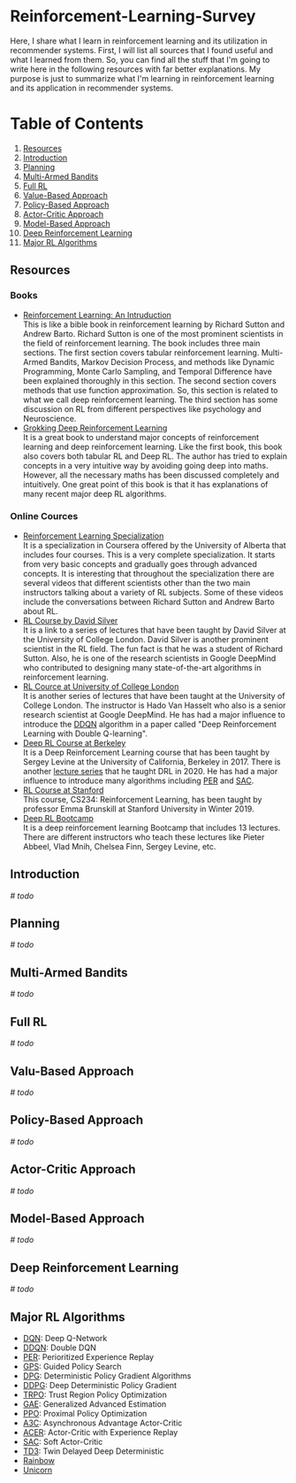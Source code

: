 # Reinforcement-Learning-Survey
Here, I share what I learn in reinforcement learning and its utilization in recommender systems. First, I will list all sources that I found useful and what I learned from them. So, you can find all the stuff that I'm going to write here in the following resources with far better explanations. My purpose is just to summarize what I'm learning in reinforcement learning and its application in recommender systems.

# Table of Contents
1. [Resources](#resources)
2. [Introduction](#introduction)
3. [Planning](#planning)
4. [Multi-Armed Bandits](#multi-armed-bandits)
5. [Full RL](#full-rl)
6. [Value-Based Approach](#valu-based-approach)
7. [Policy-Based Approach](#policy-based-approach)
8. [Actor-Critic Approach](#actor-critic-approach)
9. [Model-Based Approach](#model-based-approach)
10. [Deep Reinforcement Learning](#deep-reinforcement-learning)
11. [Major RL Algorithms](#major-rl-algorithms)




## Resources
### Books
- [Reinforcement Learning: An Intruduction](http://incompleteideas.net/book/the-book.html)   
This is like a bible book in reinforcement learning by Richard Sutton and Andrew Barto. Richard Sutton is one of the most prominent scientists in the field of reinforcement learning. The book includes three main sections. The first section covers tabular reinforcement learning. Multi-Armed Bandits, Markov Decision Process, and methods like Dynamic Programming, Monte Carlo Sampling, and Temporal Difference have been explained thoroughly in this section. The second section covers methods that use function approximation. So, this section is related to what we call deep reinforcement learning. The third section has some discussion on RL from different perspectives like psychology and Neuroscience.
- [Grokking Deep Reinforcement Learning](https://www.amazon.com/gp/product/1617295450/ref=ppx_yo_dt_b_search_asin_title?ie=UTF8&psc=1)   
It is a great book to understand major concepts of reinforcement learning and deep reinforcement learning. Like the first book, this book also covers both tabular RL and Deep RL. The author has tried to explain concepts in a very intuitive way by avoiding going deep into maths. However, all the necessary maths has been discussed completely and intuitively. One great point of this book is that it has explanations of many recent major deep RL algorithms. 
### Online Cources
- [Reinforcement Learning Specialization](https://www.coursera.org/specializations/reinforcement-learning)   
It is a specialization in Coursera offered by the University of Alberta that includes four courses. This is a very complete specialization. It starts from very basic concepts and gradually goes through advanced concepts. It is interesting that throughout the specialization there are several videos that different scientists other than the two main instructors talking about a variety of RL subjects. Some of these videos include the conversations between Richard Sutton and Andrew Barto about RL.
- [RL Course by David Silver](https://www.youtube.com/watch?v=2pWv7GOvuf0&list=PLqYmG7hTraZDM-OYHWgPebj2MfCFzFObQ)   
It is a link to a series of lectures that have been taught by David Silver at the University of College London. David Silver is another prominent scientist in the RL field. The fun fact is that he was a student of Richard Sutton. Also, he is one of the research scientists in Google DeepMind who contributed to designing many state-of-the-art algorithms in reinforcement learning.
- [RL Cource at University of College London](https://www.youtube.com/watch?v=ISk80iLhdfU&list=PLqYmG7hTraZBKeNJ-JE_eyJHZ7XgBoAyb&index=3)   
It is another series of lectures that have been taught at the University of College London. The instructor is Hado Van Hasselt who also is a senior research scientist at Google DeepMind. He has had a major influence to introduce the [DDQN](https://dl.acm.org/doi/10.5555/3016100.3016191) algorithm in a paper called "Deep Reinforcement Learning with Double Q-learning".
- [Deep RL Course at Berkeley](https://www.youtube.com/watch?v=8jQIKgTzQd4&list=PLkFD6_40KJIwTmSbCv9OVJB3YaO4sFwkX&index=1)   
It is a Deep Reinforcement Learning course that has been taught by Sergey Levine at the University of California, Berkeley in 2017. There is another [lecture series](https://www.youtube.com/watch?v=JHrlF10v2Og&list=PL_iWQOsE6TfURIIhCrlt-wj9ByIVpbfGc&index=1) that he taught DRL in 2020. He has had a major influence to introduce many algorithms including [PER](https://arxiv.org/pdf/1511.05952.pdf) and [SAC](https://arxiv.org/pdf/1801.01290.pdf).
- [RL Course at Stanford](https://www.youtube.com/watch?v=FgzM3zpZ55o&list=PLoROMvodv4rOSOPzutgyCTapiGlY2Nd8u&index=2)   
This course, CS234: Reinforcement Learning, has been taught by professor Emma Brunskill at Stanford University in Winter 2019.
- [Deep RL Bootcamp](https://www.youtube.com/watch?v=qaMdN6LS9rA&list=PLCJPYIcPhgPAiiBjjVxi5St_lC_cXHFCK)   
It is a deep reinforcement learning Bootcamp that includes 13 lectures. There are different instructors who teach these lectures like Pieter Abbeel, Vlad Mnih, Chelsea Finn, Sergey Levine, etc.


## Introduction
*# todo*
## Planning
*# todo*
## Multi-Armed Bandits
*# todo*
## Full RL
*# todo*
## Valu-Based Approach
*# todo*
## Policy-Based Approach
*# todo*
## Actor-Critic Approach
*# todo*
## Model-Based Approach
*# todo*
## Deep Reinforcement Learning
*# todo*
## Major RL Algorithms

 - [DQN](https://www.nature.com/articles/nature14236): Deep Q-Network 
 - [DDQN](https://arxiv.org/pdf/1509.06461.pdf): Double DQN
 - [PER](https://arxiv.org/pdf/1511.05952.pdf): Perioritized Experience Replay
 - [GPS](http://proceedings.mlr.press/v28/levine13.pdf): Guided Policy Search
 - [DPG](http://proceedings.mlr.press/v32/silver14.pdf): Deterministic Policy Gradient Algorithms
 - [DDPG](https://arxiv.org/pdf/1509.02971.pdf): Deep Deterministic Policy Gradient 
 - [TRPO](https://arxiv.org/pdf/1502.05477.pdf): Trust Region Policy Optimization
 - [GAE](https://arxiv.org/pdf/1506.02438.pdf): Generalized Advanced Estimation
 - [PPO](https://arxiv.org/pdf/1707.06347.pdf): Proximal Policy Optimization
 - [A3C](https://arxiv.org/pdf/1602.01783.pdf): Asynchronous Advantage Actor-Critic
 - [ACER](https://arxiv.org/pdf/1611.01224v2.pdf): Actor-Critic with Experience Replay
 - [SAC](https://arxiv.org/pdf/1801.01290.pdf): Soft Actor-Critic
 - [TD3](https://arxiv.org/pdf/1802.09477.pdf): Twin Delayed Deep Deterministic
 - [Rainbow](https://arxiv.org/pdf/1710.02298.pdf)
 - [Unicorn](https://arxiv.org/pdf/1802.08294.pdf)
